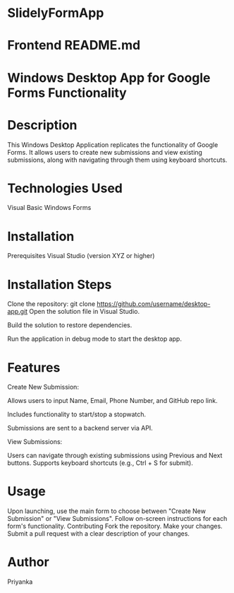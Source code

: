 # SlidelyFormApp
# Frontend README.md
# Windows Desktop App for Google Forms Functionality
# Description
This Windows Desktop Application replicates the functionality of Google Forms. It allows users to create new submissions and view existing submissions, along with navigating through them using keyboard shortcuts.

# Technologies Used
Visual Basic
Windows Forms
# Installation
Prerequisites
Visual Studio (version XYZ or higher)
# Installation Steps
Clone the repository:
git clone https://github.com/username/desktop-app.git
Open the solution file in Visual Studio.

Build the solution to restore dependencies.

Run the application in debug mode to start the desktop app.

# Features
Create New Submission:

Allows users to input Name, Email, Phone Number, and GitHub repo link.

Includes functionality to start/stop a stopwatch.

Submissions are sent to a backend server via API.

View Submissions:


Users can navigate through existing submissions using Previous and Next buttons.
Supports keyboard shortcuts (e.g., Ctrl + S for submit).
# Usage

Upon launching, use the main form to choose between "Create New Submission" or "View Submissions".
Follow on-screen instructions for each form's functionality.
Contributing
Fork the repository.
Make your changes.
Submit a pull request with a clear description of your changes.


# Author
Priyanka
